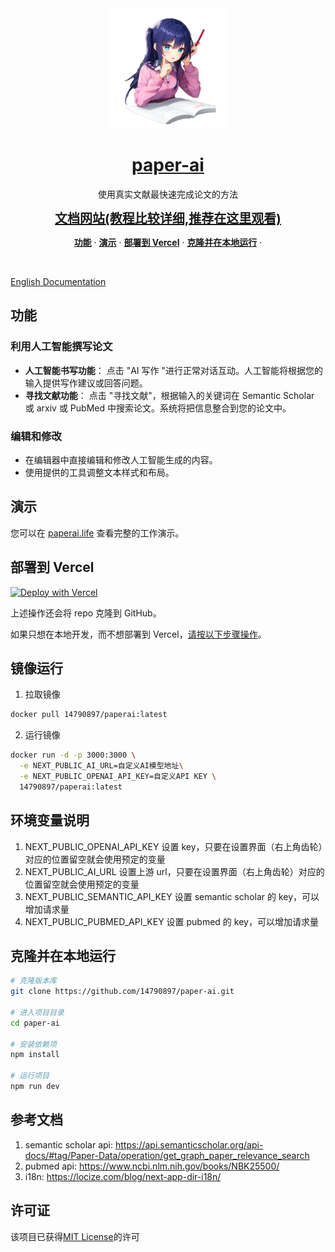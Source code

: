 <a href="https://paperai.life">
<div align="center">
    <img src="./public/android-chrome-192x192.png" alt="the fastest way to create a paper with real references">
</div>
<h1 align="center">paper-ai</h1>
</a>

<p align="center">
 使用真实文献最快速完成论文的方法
</p>

<p align="center">
<a href='https://docs.paperai.life/' style='font-size: 20px;'><strong>文档网站(教程比较详细,推荐在这里观看)</strong></a>
</p>

<p align="center">
  <a href="#功能"><strong>功能</strong></a> ·
  <a href="#演示"><strong>演示</strong></a> ·
  <a href="#部署到Vercel"><strong>部署到 Vercel</strong></a> ·
  <a href="#克隆并在本地运行"><strong>克隆并在本地运行</strong></a> ·
</p>
<br/>

[English Documentation](./README_en.md)

## 功能

### 利用人工智能撰写论文

- **人工智能书写功能**： 点击 "AI 写作 "进行正常对话互动。人工智能将根据您的输入提供写作建议或回答问题。
- **寻找文献功能**： 点击 "寻找文献"，根据输入的关键词在 Semantic Scholar 或 arxiv 或 PubMed 中搜索论文。系统将把信息整合到您的论文中。

### 编辑和修改

- 在编辑器中直接编辑和修改人工智能生成的内容。
- 使用提供的工具调整文本样式和布局。

## 演示

您可以在 [paperai.life](https://paperai.life) 查看完整的工作演示。

## 部署到 Vercel

[![Deploy with Vercel](https://vercel.com/button)](https://vercel.com/new/clone?repository-url=https://github.com/14790897/paper-ai&project-name=paper-ai&repository-name=paper-ai&demo-title=paper-ai&demo-description=This%20starter%20configures%20Supabase%20Auth%20to%20use%20cookies%2C%20making%20the%20user's%20session%20available%20throughout%20the%20entire%20Next.js%20app%20-%20Client%20Components%2C%20Server%20Components%2C%20Route%20Handlers%2C%20Server%20Actions%20and%20Middleware.&demo-url=https%3A%2F%2Fdemo-nextjs-with-supabase.vercel.app%2F&external-id=https%3A%2F%2Fgithub.com%2Fvercel%2Fnext.js%2Ftree%2Fcanary%2Fexamples%2Fwith-supabase&demo-image=https%3A%2F%2Fpaperai.life%2Fopengraph-image.png)

上述操作还会将 repo 克隆到 GitHub。

如果只想在本地开发，而不想部署到 Vercel，[请按以下步骤操作](#clone-and-run-locally)。

## 镜像运行

1. 拉取镜像

```sh
docker pull 14790897/paperai:latest
```

2. 运行镜像

```sh
docker run -d -p 3000:3000 \
  -e NEXT_PUBLIC_AI_URL=自定义AI模型地址\
  -e NEXT_PUBLIC_OPENAI_API_KEY=自定义API KEY \
  14790897/paperai:latest
```

## 环境变量说明

1. NEXT_PUBLIC_OPENAI_API_KEY 设置 key，只要在设置界面（右上角齿轮）对应的位置留空就会使用预定的变量
2. NEXT_PUBLIC_AI_URL 设置上游 url，只要在设置界面（右上角齿轮）对应的位置留空就会使用预定的变量
3. NEXT_PUBLIC_SEMANTIC_API_KEY 设置 semantic scholar 的 key，可以增加请求量
4. NEXT_PUBLIC_PUBMED_API_KEY 设置 pubmed 的 key，可以增加请求量

## 克隆并在本地运行

```bash
# 克隆版本库
git clone https://github.com/14790897/paper-ai.git

# 进入项目目录
cd paper-ai

# 安装依赖项
npm install

# 运行项目
npm run dev

```

## 参考文档

1. semantic scholar api: https://api.semanticscholar.org/api-docs/#tag/Paper-Data/operation/get_graph_paper_relevance_search
2. pubmed api: https://www.ncbi.nlm.nih.gov/books/NBK25500/
3. i18n: https://locize.com/blog/next-app-dir-i18n/

## 许可证

该项目已获得[MIT License](LICENSE)的许可
